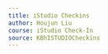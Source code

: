 ```yaml
---
title: iStudio Checkins
author: Houjun Liu
course: iStudio Check-In
source: KBhISTUDIOCheckins
---
```








